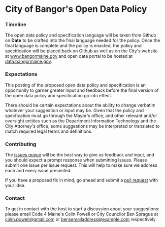 City of Bangor's Open Data Policy
========================================================

### **Timeline**
The open data policy and specification language will be taken from Github on **Date** to be crafted into the final language needed for the policy. Once the final language is complete and the policy is enacted, the policy and specification will be placed back on Github as well as on the City's website at www.bangormaine.gov and open data portal to be hosted at [data.bangormaine.gov](data.bangormaine.gov). 

### **Expectations**
This posting of the proposed open data policy and specification is an opportunity to garner greater input and feedback before the final version of the open data policy and specification go into effect. 

There should be certain expectations about the ability to change verbatim whatever your suggestion or input may be. Given that the policy and specfication must go through the Mayor's office, and other relevant and/or oversight entities such as the Department Information Technology and the City Attorney's office, some suggestions may be interpreted or translated to match required legal terms and definitions. 

### **Contributing**
The [issues queue](https://github.com/code4maine/Bangor-Open-Data-Policy/issues) will be the best way to give us feedback and input, and you should expect a prompt response when submitting issues. Please submit one issue per issue request. This will help to make sure we address each and every issue presented. 

If you have a proposed fix in mind, go ahead and submit a [pull request](https://github.com/code4maine/Bangor-Open-Data-Policy/pulls) with your idea.

### **Contact**
To get in contact with the host to start a discussion about your suggestions: please email Code 4 Maine's Colin Powell or City Councilor Ben Sprague at colin.powell@gmail.com or bensemailaddress@example.com respectively.
